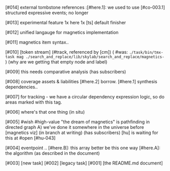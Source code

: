 [#014]       external tombstone references
             :[#here.1]: we used to use [#co-003.1] structured expressive events; no longer

[#013]       experimental feature 1x here 1x [ts] default finisher

[#012]       unified langauge for magnetics implementation

[#011]       magnetics item syntax..

[#010]       [token stream]  (#track, referenced by [cm])
             ( #was: `./task/bin/tmx-task mag ./search_and_replace/lib/skylab/search_and_replace/magnetics-` )
             (why are we getting that empty node and label)

[#009]       this needs comparative analysis (has subscribers)

[#008]       coverage assets & liabilities
             [#here.2] borrow.
             [#here.1] synthesis dependencies..

[#007]       for tracking - we have a circular dependency expression
             logic, so do areas marked with this tag.

[#006]       where's that one thing (in situ)

[#005] #wish #high-value
             "the dream of magnetics" is pathfinding in directed graph
             A) we've done it somewhere in the universe before
             [magnetics viz]  (in branch at writing) (has subscribers)
             [hu] is waiting for this at #open [#hu-043]

[#004]       eventpoint ..
              [#here.B]: this array better be this one way
              [#here.A]: the algorithm (as described in the document)

[#003]       [new task]
[#002]       [legacy task]
[#001]       [the README.md document]
